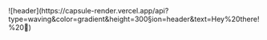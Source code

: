 <div>
  ![header](https://capsule-render.vercel.app/api?type=waving&color=gradient&height=300&section=header&text=Hey%20there!%20👋)
</div>

<div>

</div>


